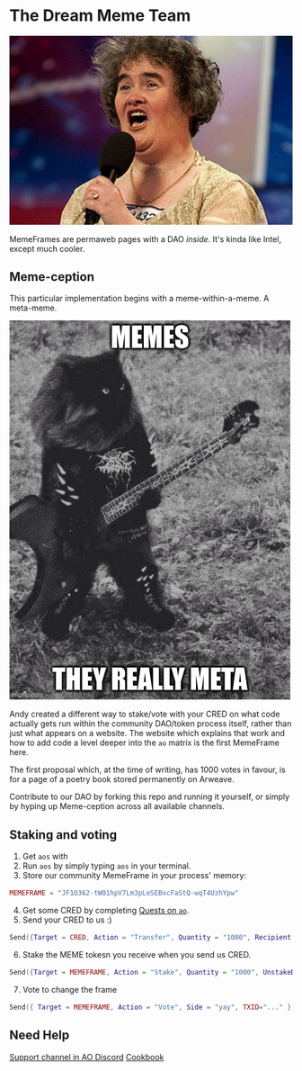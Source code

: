 # The Dream Meme Team

![I Dreamed a dream](dream-team.png)

MemeFrames are permaweb pages with a DAO _inside_. It's kinda like Intel, except much cooler.

## Meme-ception

This particular implementation begins with a meme-within-a-meme. A meta-meme. 

![Meta Meme](meta-meme.jpeg)

Andy created a different way to stake/vote with your CRED on what code actually gets run within the community DAO/token process itself, rather than just what appears on a website. The website which explains that work and how to add code a level deeper into the `ao` matrix is the first MemeFrame here. 

The first proposal which, at the time of writing, has 1000 votes in favour, is for a page of a poetry book stored permanently on Arweave.

Contribute to our DAO by forking this repo and running it yourself, or simply by hyping up Meme-ception across all available channels. 

## Staking and voting

1. Get `aos` with 
2. Run `aos` by simply typing `aos` in your terminal.
3. Store our community MemeFrame in your process' memory:

```lua
MEMEFRAME = "JF1O362-tW01hpV7Lm3pLeSEBxcFaStQ-wqT4UzhYpw"
```

4. Get some CRED by completing [Quests on `ao`](https://cookbook_ao.g8way.io/tutorials/begin/index.html).
5. Send your CRED to us :)

```lua
Send({Target = CRED, Action = "Transfer", Quantity = "1000", Recipient = MEMEFRAME})
```

6. Stake the MEME tokesn you receive when you send us CRED.

```lua
Send({Target = MEMEFRAME, Action = "Stake", Quantity = "1000", UnstakeDelay = "1000" })
```

7. Vote to change the frame

```lua
Send({ Target = MEMEFRAME, Action = "Vote", Side = "yay", TXID="..." })
```

## Need Help

[Support channel in AO Discord](https://discord.gg/J6kQXpdPG3)
[Cookbook](https://cookbook_ao.g8way.io)
